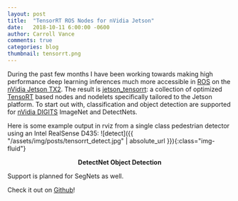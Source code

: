 ```yaml
---
layout: post
title:  "TensorRT ROS Nodes for nVidia Jetson"
date:   2018-10-11 6:00:00 -0600
author: Carroll Vance
comments: true
categories: blog
thumbnail: tensorrt.png
---
```


During the past few months I have been working towards making high performance deep learning inferences much more accessible in [ROS][ros] on the [nVidia Jetson TX2][jetson]. The result is [jetson_tensorrt][jetson_tensorrt]: a collection of optimized [TensoRT][tensorrt] based nodes and nodelets specifically tailored to the Jetson platform. To start out with, classification and object detection are supported for [nVidia DIGITS][digits] ImageNet and DetectNets.

Here is some example output in rviz from a single class pedestrian detector using an Intel RealSense D435:
![detect]({{ "/assets/img/posts/tensorrt_detect.jpg" | absolute_url }}){:class="img-fluid"}
<p align="center">
<b>DetectNet Object Detection</b><br>
</p>


Support is planned for SegNets as well.

Check it out on [Github][jetson_tensorrt]!

[jetson_tensorrt]: https://github.com/csvance/jetson_tensorrt
[jetson]: https://www.nvidia.com/en-us/autonomous-machines/embedded-systems-dev-kits-modules/
[tensorrt]: https://developer.nvidia.com/tensorrt
[digits]: https://developer.nvidia.com/digits
[tf]: https://www.tensorflow.org
[caffe]: http://caffe.berkeleyvision.org
[pytorch]: https://pytorch.org
[ros]: http://www.ros.org
